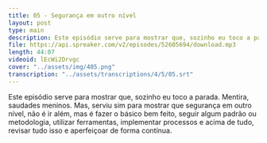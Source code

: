 ```yaml
---
title: 05 - Segurança em outro nível
layout: post
type: main
description: Este episódio serve para mostrar que, sozinho eu toco a parada. Mentira, saudades meninos. Mas, serviu sim para mostrar que segurança em outro nível, não é ir além, mas é fazer o básico bem feito, seguir algum padrão ou metodologia, utilizar ferramentas, implementar processos e acima de tudo, revisar tudo isso e aperfeiçoar de forma contínua.
file: https://api.spreaker.com/v2/episodes/52605694/download.mp3
length: 44:07
videoid: lEcWi2Drvgc
cover: "../assets/img/405.png"
transcription: "../assets/transcriptions/4/5/05.srt"
---
```


Este episódio serve para mostrar que, sozinho eu toco a parada. Mentira, saudades meninos. Mas, serviu sim para mostrar que segurança em outro nível, não é ir além, mas é fazer o básico bem feito, seguir algum padrão ou metodologia, utilizar ferramentas, implementar processos e acima de tudo, revisar tudo isso e aperfeiçoar de forma contínua.